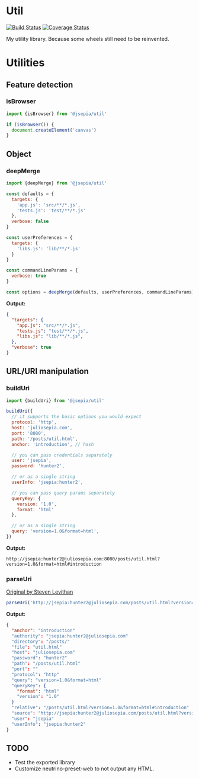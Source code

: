 # Util

[![Build Status](https://travis-ci.org/jsepia/util.svg?branch=master)](https://travis-ci.org/jsepia/util) [![Coverage Status](https://coveralls.io/repos/github/jsepia/util/badge.svg?branch=master)](https://coveralls.io/github/jsepia/util?branch=master)

My utility library. Because some wheels still need to be reinvented.

# Utilities

## Feature detection

### isBrowser

```js
import {isBrowser} from '@jsepia/util'

if (isBrowser()) {
  document.createElement('canvas')
}
```

## Object

### deepMerge

```js
import {deepMerge} from '@jsepia/util'

const defaults = {
  targets: {
    'app.js': 'src/**/*.js',
    'tests.js': 'test/**/*.js'
  },
  verbose: false
}

const userPreferences = {
  targets: {
    'libs.js': 'lib/**/*.js'
  }
}

const commandLineParams = {
  verbose: true
}

const options = deepMerge(defaults, userPreferences, commandLineParams)
```

**Output:**

```json
{
  "targets": {
    "app.js": "src/**/*.js",
    "tests.js": "test/**/*.js",
    "libs.js": "lib/**/*.js",
  },
  "verbose": true
}
```

## URL/URI manipulation

### buildUri

```js
import {buildUri} from '@jsepia/util'

buildUri({
  // it supports the basic options you would expect
  protocol: 'http',
  host: 'juliosepia.com',
  port: '8080',
  path: '/posts/util.html',
  anchor: 'introduction', // hash

  // you can pass credentials separately
  user: 'jsepia',
  password: 'hunter2',

  // or as a single string
  userInfo: 'jsepia:hunter2',

  // you can pass query params separately
  queryKey: {
    version: '1.0',
    format: 'html'
  },

  // or as a single string
  query: 'version=1.0&format=html',
})
```

**Output:**

```
http://jsepia:hunter2@juliosepia.com:8080/posts/util.html?version=1.0&format=html#introduction
```

### parseUri

[Original by Steven Levithan](http://blog.stevenlevithan.com/archives/parseuri)

```js
parseUri('http://jsepia:hunter2@juliosepia.com/posts/util.html?version=1.0&format=html#introduction')
```

**Output:**

```json
{
  "anchor": "introduction"
  "authority": "jsepia:hunter2@juliosepia.com"
  "directory": "/posts/"
  "file": "util.html"
  "host": "juliosepia.com"
  "password": "hunter2"
  "path": "/posts/util.html"
  "port": ""
  "protocol": "http"
  "query": "version=1.0&format=html"
  "queryKey": {
    "format": "html"
    "version": "1.0"
  }
  "relative": "/posts/util.html?version=1.0&format=html#introduction"
  "source": "http://jsepia:hunter2@juliosepia.com/posts/util.html?version=1.0&format=html#introduction"
  "user": "jsepia"
  "userInfo": "jsepia:hunter2"
}
```

## TODO

* Test the exported library
* Customize neutrino-preset-web to not output any HTML.
